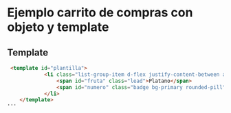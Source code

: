 # Ejemplo carrito de compras con objeto y template

## Template

```html
 <template id="plantilla">
            <li class="list-group-item d-flex justify-content-between align-items-center">
                <span id="fruta" class="lead">Platano</span>
                <span id="numero" class="badge bg-primary rounded-pill">12</span>
            </li>
    </template>
'''